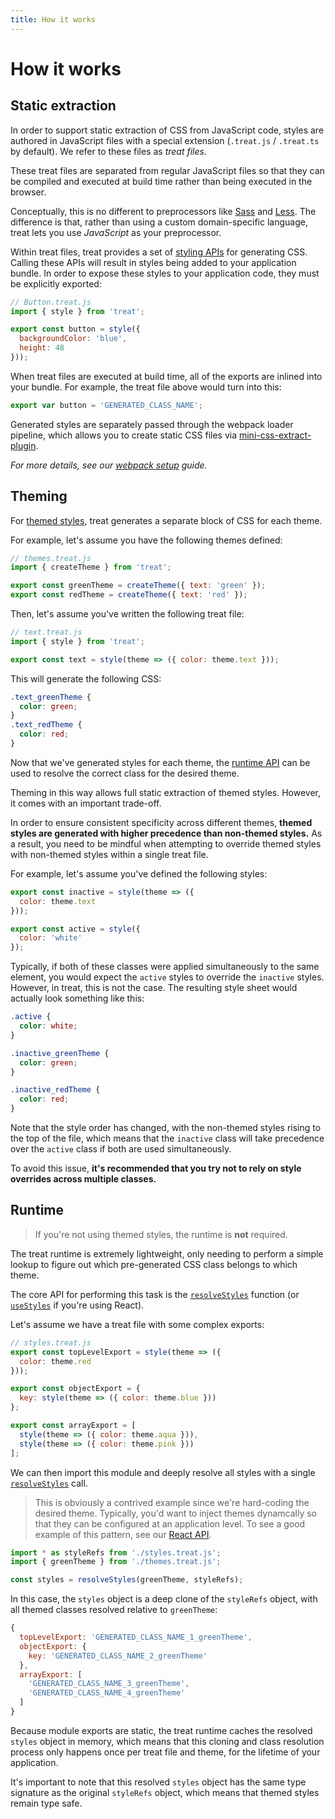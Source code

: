 ```yaml
---
title: How it works
---
```


# How it works

## Static extraction

In order to support static extraction of CSS from JavaScript code, styles are authored in JavaScript files with a special extension (`.treat.js` / `.treat.ts` by default). We refer to these files as _treat files._

These treat files are separated from regular JavaScript files so that they can be compiled and executed at build time rather than being executed in the browser.

Conceptually, this is no different to preprocessors like [Sass](https://sass-lang.com/) and [Less](http://lesscss.org/). The difference is that, rather than using a custom domain-specific language, treat lets you use _JavaScript_ as your preprocessor.

Within treat files, treat provides a set of [styling APIs](styling-api) for generating CSS. Calling these APIs will result in styles being added to your application bundle. In order to expose these styles to your application code, they must be explicitly exported:

```js
// Button.treat.js
import { style } from 'treat';

export const button = style({
  backgroundColor: 'blue',
  height: 48
}));
```

When treat files are executed at build time, all of the exports are inlined into your bundle. For example, the treat file above would turn into this:

```js
export var button = 'GENERATED_CLASS_NAME';
```

Generated styles are separately passed through the webpack loader pipeline, which allows you to create static CSS files via [mini-css-extract-plugin](https://github.com/webpack-contrib/mini-css-extract-plugin).

_For more details, see our [webpack setup](setup#webpack-setup) guide._

## Theming

For [themed styles](data-types#themedstyles), treat generates a separate block of CSS for each theme.

For example, let's assume you have the following themes defined:

```js
// themes.treat.js
import { createTheme } from 'treat';

export const greenTheme = createTheme({ text: 'green' });
export const redTheme = createTheme({ text: 'red' });
```

Then, let's assume you've written the following treat file:

```js
// text.treat.js
import { style } from 'treat';

export const text = style(theme => ({ color: theme.text }));
```

This will generate the following CSS:

```css
.text_greenTheme {
  color: green;
}
.text_redTheme {
  color: red;
}
```

Now that we've generated styles for each theme, the [runtime API](runtime-api) can be used to resolve the correct class for the desired theme.

Theming in this way allows full static extraction of themed styles. However, it comes with an important trade-off.

In order to ensure consistent specificity across different themes, **themed styles are generated with higher precedence than non-themed styles.** As a result, you need to be mindful when attempting to override themed styles with non-themed styles within a single treat file.

For example, let's assume you've defined the following styles:

```js
export const inactive = style(theme => ({
  color: theme.text
}));

export const active = style({
  color: 'white'
});
```

Typically, if both of these classes were applied simultaneously to the same element, you would expect the `active` styles to override the `inactive` styles. However, in treat, this is not the case. The resulting style sheet would actually look something like this:

```css
.active {
  color: white;
}

.inactive_greenTheme {
  color: green;
}

.inactive_redTheme {
  color: red;
}
```

Note that the style order has changed, with the non-themed styles rising to the top of the file, which means that the `inactive` class will take precedence over the `active` class if both are used simultaneously.

To avoid this issue, **it's recommended that you try not to rely on style overrides across multiple classes.**

## Runtime

> If you're not using themed styles, the runtime is **not** required.

The treat runtime is extremely lightweight, only needing to perform a simple lookup to figure out which pre-generated CSS class belongs to which theme.

The core API for performing this task is the [`resolveStyles`](runtime-api#resolvestyles) function (or [`useStyles`](react-api#usestyles) if you're using React).

Let's assume we have a treat file with some complex exports:

```js
// styles.treat.js
export const topLevelExport = style(theme => ({
  color: theme.red
}));

export const objectExport = {
  key: style(theme => ({ color: theme.blue }))
};

export const arrayExport = [
  style(theme => ({ color: theme.aqua })),
  style(theme => ({ color: theme.pink }))
];
```

We can then import this module and deeply resolve all styles with a single [`resolveStyles`](runtime-api#resolvestyles) call.

> This is obviously a contrived example since we're hard-coding the desired theme. Typically, you'd want to inject themes dynamcally so that they can be configured at an application level. To see a good example of this pattern, see our [React API](react-api).

```js
import * as styleRefs from './styles.treat.js';
import { greenTheme } from './themes.treat.js';

const styles = resolveStyles(greenTheme, styleRefs);
```

In this case, the `styles` object is a deep clone of the `styleRefs` object, with all themed classes resolved relative to `greenTheme`:

```js
{
  topLevelExport: 'GENERATED_CLASS_NAME_1_greenTheme',
  objectExport: {
    key: 'GENERATED_CLASS_NAME_2_greenTheme'
  },
  arrayExport: [
    'GENERATED_CLASS_NAME_3_greenTheme',
    'GENERATED_CLASS_NAME_4_greenTheme'
  ]
}
```

Because module exports are static, the treat runtime caches the resolved `styles` object in memory, which means that this cloning and class resolution process only happens once per treat file and theme, for the lifetime of your application.

It's important to note that this resolved `styles` object has the same type signature as the original `styleRefs` object, which means that themed styles remain type safe.
